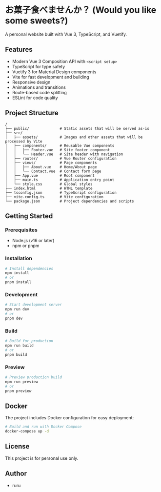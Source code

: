 # お菓子食べませんか？ (Would you like some sweets?)

A personal website built with Vue 3, TypeScript, and Vuetify.

## Features

- Modern Vue 3 Composition API with `<script setup>`
- TypeScript for type safety
- Vuetify 3 for Material Design components
- Vite for fast development and building
- Responsive design
- Animations and transitions
- Route-based code splitting
- ESLint for code quality

## Project Structure

```
/
├── public/              # Static assets that will be served as-is
├── src/
│   ├── assets/          # Images and other assets that will be processed by Vite
│   ├── components/      # Reusable Vue components
│   │   ├── Footer.vue   # Site footer component
│   │   └── Header.vue   # Site header with navigation
│   ├── router/          # Vue Router configuration
│   ├── views/           # Page components
│   │   ├── About.vue    # Home/About page
│   │   └── Contact.vue  # Contact form page
│   ├── App.vue          # Root component
│   ├── main.ts          # Application entry point
│   └── style.css        # Global styles
├── index.html           # HTML template
├── tsconfig.json        # TypeScript configuration
├── vite.config.ts       # Vite configuration
└── package.json         # Project dependencies and scripts
```

## Getting Started

### Prerequisites

- Node.js (v16 or later)
- npm or pnpm

### Installation

```bash
# Install dependencies
npm install
# or
pnpm install
```

### Development

```bash
# Start development server
npm run dev
# or
pnpm dev
```

### Build

```bash
# Build for production
npm run build
# or
pnpm build
```

### Preview

```bash
# Preview production build
npm run preview
# or
pnpm preview
```

## Docker

The project includes Docker configuration for easy deployment:

```bash
# Build and run with Docker Compose
docker-compose up -d
```

## License

This project is for personal use only.

## Author

- ruru

